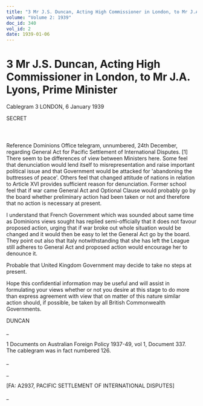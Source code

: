 ```yaml
---
title: "3 Mr J.S. Duncan, Acting High Commissioner in London, to Mr J.A. Lyons, Prime Minister"
volume: "Volume 2: 1939"
doc_id: 340
vol_id: 2
date: 1939-01-06
---
```


# 3 Mr J.S. Duncan, Acting High Commissioner in London, to Mr J.A. Lyons, Prime Minister

Cablegram 3 LONDON, 6 January 1939

SECRET

####  

Reference Dominions Office telegram, unnumbered, 24th December, regarding General Act for Pacific Settlement of International Disputes. [1] There seem to be differences of view between Ministers here. Some feel that denunciation would lend itself to misrepresentation and raise important political issue and that Government would be attacked for 'abandoning the buttresses of peace'. Others feel that changed attitude of nations in relation to Article XVI provides sufficient reason for denunciation. Former school feel that if war came General Act and Optional Clause would probably go by the board whether preliminary action had been taken or not and therefore that no action is necessary at present.

I understand that French Government which was sounded about same time as Dominions views sought has replied semi-officially that it does not favour proposed action, urging that if war broke out whole situation would be changed and it would then be easy to let the General Act go by the board. They point out also that Italy notwithstanding that she has left the League still adheres to General Act and proposed action would encourage her to denounce it.

Probable that United Kingdom Government may decide to take no steps at present.

Hope this confidential information may be useful and will assist in formulating your views whether or not you desire at this stage to do more than express agreement with view that on matter of this nature similar action should, if possible, be taken by all British Commonwealth Governments.

DUNCAN

_

1 Documents on Australian Foreign Policy 1937-49, vol 1, Document 337. The cablegram was in fact numbered 126.

_

_

[FA: A2937, PACIFIC SETTLEMENT OF INTERNATIONAL DISPUTES]

_

 
